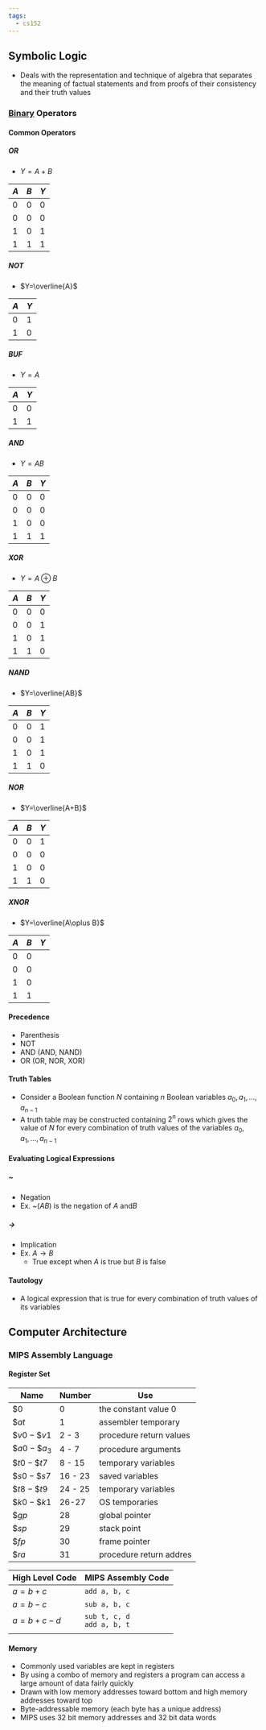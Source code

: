 ```yaml
---
tags:
  - cs152
---
```

## Symbolic Logic
* Deals with the representation and technique of algebra that separates the meaning of factual statements and from proofs of their consistency and their truth values
### [Binary](../CS%2047/2%20-%20Number%20Systems.md#Base%202) Operators
#### Common Operators
##### OR
- $Y=A+B$

| $A$ | $B$ | $Y$ |
| --- | --- | --- |
| $0$ | $0$ | $0$ |
| $0$ | $0$ | $0$ |
| $1$ | $0$ | $1$ |
| $1$ | $1$ | $1$ |
##### NOT
- $Y=\overline{A}$

| $A$ | $Y$ |
| --- | --- |
| $0$ | $1$ |
| $1$ | $0$ |
##### BUF
- $Y=A$ 

| $A$ | $Y$ |
| --- | --- |
| $0$ | $0$ |
| $1$ | $1$ |
##### AND
- $Y=AB$

| $A$ | $B$ | $Y$ |
| --- | --- | --- |
| $0$ | $0$ | $0$ |
| $0$ | $0$ | $0$ |
| $1$ | $0$ | $0$ |
| $1$ | $1$ | $1$ |
##### XOR
- $Y=A\oplus B$

| $A$ | $B$ | $Y$ |
| --- | --- | --- |
| $0$ | $0$ | $0$ |
| $0$ | $0$ | $1$ |
| $1$ | $0$ | $1$ |
| $1$ | $1$ | $0$ |
##### NAND
- $Y=\overline{AB}$

| $A$ | $B$ | $Y$ |
| --- | --- | --- |
| $0$ | $0$ | $1$ |
| $0$ | $0$ | $1$ |
| $1$ | $0$ | $1$ |
| $1$ | $1$ | $0$ |
##### NOR
- $Y=\overline{A+B}$

| $A$ | $B$ | $Y$ |
| --- | --- | --- |
| $0$ | $0$ | $1$ |
| $0$ | $0$ | $0$ |
| $1$ | $0$ | $0$ |
| $1$ | $1$ | $0$ |
##### XNOR
- $Y=\overline{A\oplus B}$

| $A$ | $B$ | $Y$ |
| --- | --- | --- |
| $0$ | $0$ |     |
| $0$ | $0$ |     |
| $1$ | $0$ |     |
| $1$ | $1$ |     |
#### Precedence
* Parenthesis
* NOT
* AND (AND, NAND)
* OR (OR, NOR, XOR)
#### Truth Tables
- Consider a Boolean function $N$ containing $n$ Boolean variables $a_0,a_1,...,a_{n-1}$
- A truth table may be constructed containing $2^n$ rows which gives the value of $N$ for every combination of truth values of the variables $a_0,a_1,...,a_{n-1}$
#### Evaluating Logical Expressions
##### ~
- Negation
- Ex. ~$(AB)$ is the negation of $A$ and$B$
##### $\rightarrow$
- Implication
- Ex. $A\rightarrow B$
	- True except when $A$ is true but $B$ is false
#### Tautology
- A logical expression that is true for every combination of truth values of its variables
## Computer Architecture
### MIPS Assembly Language
#### Register Set

| Name           | Number  | Use                     |
| -------------- | ------- | ----------------------- |
| $\$0$          | 0       | the constant value 0    |
| $\$at$         | 1       | assembler temporary     |
| $\$v0-\$v1$    | 2 - 3   | procedure return values |
| $\$a0-\$a_{3}$ | 4 - 7   | procedure arguments     |
| $\$t0-\$t7$    | 8 - 15  | temporary variables     |
| $\$s0-\$s7$    | 16 - 23 | saved variables         |
| $\$t8-\$t9$    | 24 - 25 | temporary variables     |
| $\$k0-\$k1$    | 26-27   | OS temporaries          |
| $\$gp$         | 28      | global pointer          |
| $\$sp$         | 29      | stack point             |
| $\$fp$         | 30      | frame pointer           |
| $\$ra$         | 31      | procedure return addres |

| High Level Code | MIPS Assembly Code             |
| --------------- | ------------------------------ |
| $a=b+c$         | `add a, b, c`                  |
| $a=b-c$         | `sub a, b, c`                  |
| $a=b+c-d$       | `sub t, c, d`<br>`add a, b, t` |
|                 |                                |
#### Memory
- Commonly used variables are kept in registers
- By using a combo of memory and registers a program can access a large amount of data fairly quickly
- Drawn with low memory addresses toward bottom and high memory addresses toward top
- Byte-addressable memory (each byte has a unique address)
- MIPS uses 32 bit memory addresses and 32 bit data words